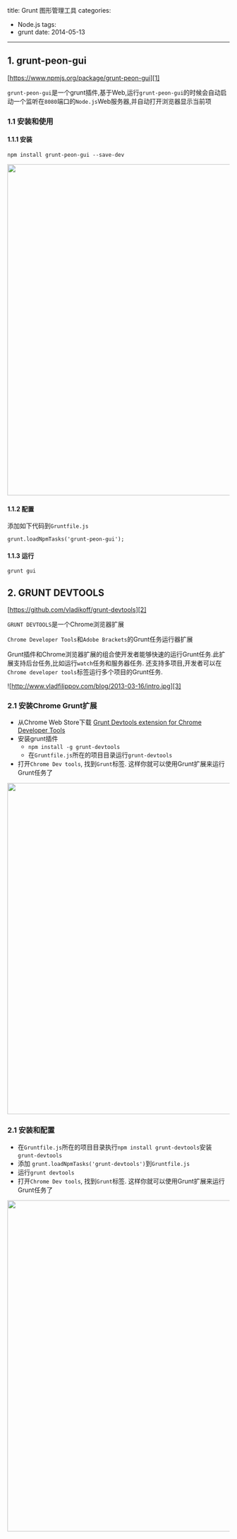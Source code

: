 title: Grunt 图形管理工具
categories:
  - Node.js
tags:
  - grunt
date: 2014-05-13
---

## 1. grunt-peon-gui

[https://www.npmjs.org/package/grunt-peon-gui][1]

`grunt-peon-gui`是一个grunt插件,基于Web,运行`grunt-peon-gui`的时候会自动启动一个监听在`8080`端口的`Node.js`Web服务器,并自动打开浏览器显示当前项

### 1.1 安装和使用

#### 1.1.1 安装
```
npm install grunt-peon-gui --save-dev

```
<img src="https://raw.github.com/voceconnect/grunt-peon-gui/master/app/assets/img/screen.png" width="750px" />

<!-- more -->

#### 1.1.2 配置

添加如下代码到`Gruntfile.js`

```
grunt.loadNpmTasks('grunt-peon-gui');
```

#### 1.1.3 运行

```
grunt gui
```



## 2. GRUNT DEVTOOLS

[https://github.com/vladikoff/grunt-devtools][2]

`GRUNT DEVTOOLS`是一个Chrome浏览器扩展

`Chrome Developer Tools`和`Adobe Brackets`的Grunt任务运行器扩展

Grunt插件和Chrome浏览器扩展的组合使开发者能够快速的运行Grunt任务.此扩展支持后台任务,比如运行`watch`任务和服务器任务. 还支持多项目,开发者可以在`Chrome developer tools`标签运行多个项目的Grunt任务.

![http://www.vladfilippov.com/blog/2013-03-16/intro.jpg][3]

### 2.1 安装Chrome Grunt扩展


- 从Chrome Web Store下载 [Grunt Devtools extension for Chrome Developer Tools][4]
- 安装grunt插件
    - `npm install -g grunt-devtools`
    - 在`Gruntfile.js`所在的项目目录运行`grunt-devtools`
- 打开`Chrome Dev tools`, 找到`Grunt`标签. 这样你就可以使用Grunt扩展来运行Grunt任务了

<img src="http://v14d.com/i/5133941ceb6b4.jpg" width="750px" />

### 2.1 安装和配置

- 在`Gruntfile.js`所在的项目目录执行`npm install grunt-devtools`安装`grunt-devtools`
- 添加 `grunt.loadNpmTasks('grunt-devtools')`到`Gruntfile.js`
- 运行`grunt devtools`
- 打开`Chrome Dev tools`, 找到`Grunt`标签. 这样你就可以使用Grunt扩展来运行Grunt任务了

<img src="http://v14d.com/i/513393cbb7e8b.jpg" width="750px" />



  [1]: https://www.npmjs.org/package/grunt-peon-gui
  [2]: https://github.com/vladikoff/grunt-devtools
  [3]: http://www.vladfilippov.com/blog/2013-03-16/intro.jpg
  [4]: https://chrome.google.com/webstore/detail/grunt-devtools/fbiodiodggnlakggeeckkjccjhhjndnb?hl=en
